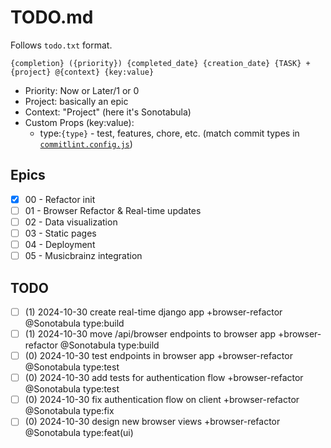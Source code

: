 # TODO.md

Follows `todo.txt` format.

```plaintext
{completion} ({priority}) {completed_date} {creation_date} {TASK} +{project} @{context} {key:value}
```

- Priority: Now or Later/1 or 0
- Project: basically an epic
- Context: "Project" (here it's Sonotabula)
- Custom Props (key:value):
    - type:`{type}` - test, features, chore, etc. (match commit types in [`commitlint.config.js`](./commitlint.config.js))

## Epics

- [x] 00 - Refactor init
- [ ] 01 - Browser Refactor & Real-time updates
- [ ] 02 - Data visualization
- [ ] 03 - Static pages
- [ ] 04 - Deployment
- [ ] 05 - Musicbrainz integration

## TODO

- [ ] (1) 2024-10-30 create real-time django app +browser-refactor @Sonotabula type:build
- [ ] (1) 2024-10-30 move /api/browser endpoints to browser app +browser-refactor @Sonotabula type:build
- [ ] (0) 2024-10-30 test endpoints in browser app +browser-refactor @Sonotabula type:test
- [ ] (0) 2024-10-30 add tests for authentication flow +browser-refactor @Sonotabula type:test
- [ ] (0) 2024-10-30 fix authentication flow on client +browser-refactor @Sonotabula type:fix
- [ ] (0) 2024-10-30 design new browser views +browser-refactor @Sonotabula type:feat(ui)
